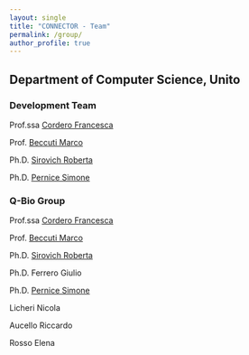 ```yaml
---
layout: single
title: "CONNECTOR - Team"
permalink: /group/
author_profile: true
--- 
```


## Department of Computer Science, Unito

### Development Team

Prof.ssa [Cordero Francesca](https://www.cs.unito.it/do/docenti.pl/Show?_id=fcordero)

Prof. [Beccuti Marco](https://www.cs.unito.it/do/docenti.pl/Show?_id=mbeccuti#tab-profilo)

Ph.D. [Sirovich Roberta](https://matematicalm.campusnet.unito.it/do/docenti.pl/Alias?roberta.sirovich#tab-profilo)

Ph.D. [Pernice Simone](https://www.cs.unito.it/do/docenti.pl/Show?_id=spernice#tab-profilo)


### Q-Bio Group

Prof.ssa [Cordero Francesca](https://www.cs.unito.it/do/docenti.pl/Show?_id=fcordero)

Prof. [Beccuti Marco](https://www.cs.unito.it/do/docenti.pl/Show?_id=mbeccuti#tab-profilo)

Ph.D. [Sirovich Roberta](https://matematicalm.campusnet.unito.it/do/docenti.pl/Alias?roberta.sirovich#tab-profilo)

Ph.D. Ferrero Giulio

Ph.D. [Pernice Simone](http://www.di.unito.it/~pernice/)

Licheri Nicola

Aucello Riccardo 

Rosso Elena
